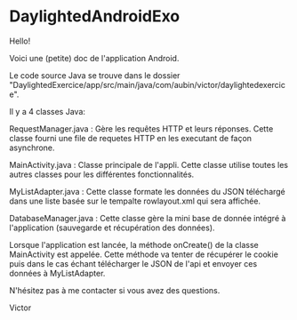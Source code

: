 # DaylightedAndroidExo

Hello!

Voici une (petite) doc de l'application Android.

Le code source Java se trouve dans le dossier "DaylightedExercice/app/src/main/java/com/aubin/victor/daylightedexercice".

Il y a 4 classes Java: 

RequestManager.java : Gère les requêtes HTTP et leurs réponses. Cette classe fourni une file de requetes HTTP en les executant de façon asynchrone.

MainActivity.java : Classe principale de l'appli. Cette classe utilise toutes les autres classes pour les différentes fonctionnalités.

MyListAdapter.java : Cette classe formate les données du JSON téléchargé dans une liste basée sur le tempalte rowlayout.xml qui sera affichée. 

DatabaseManager.java : Cette classe gère la mini base de donnée intégré à l'application (sauvegarde et récupération des données).

Lorsque l'application est lancée, la méthode onCreate() de la classe MainActivity est appelée. Cette méthode va tenter de récupérer le cookie puis dans le cas échant télécharger le JSON de l'api et envoyer ces données à MyListAdapter.

N'hésitez pas à me contacter si vous avez des questions.

Victor
